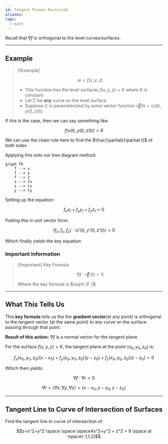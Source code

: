 ```yaml
---
id: Tangent Planes Revisited
aliases: 
tags:
  - math
---
```


Recall that $\nabla f$ is orthogonal to the level curves/surfaces.

---

## Example

>[!Example]
>
> $$ w = f(x,y,z)$$
>
>-  This function has the level surfaces $f(x,y,z) = K$ where K is constant
> - Let C be **any** curve on the level surface
> - Suppose C is parameterized by some vector function $\vec{r}(t)=\langle x(t), y(t), z(t) \rangle$

If this is the case, then we can say something like:

$$f(x(t),y(t),z(t)) = K$$

We can use the chain rule here to find the $\frac{\partial}{\partial t}$ of both sides

Applying this onto our tree diagram method:

```mermaid
graph TD
    f --> x
    f --> y
	f --> z
    x --> tx
    z --> tz
    y --> ty
```

Setting up the equation:

$$f_{x}x_{t}+f_{y}y_{t}+f_{z}z_{t} = 0$$

Putting this in unit vector form:

$$\langle f_{x}, f_{y}, f_{z} \rangle \cdot \langle x'(t), y'(t), z'(t) \rangle = 0$$

Which finally yields the key equation:

### Important Information

>[!Important] Key Formula
>
> $$\nabla f \cdot \vec{r}'(t) = 0$$
>
> Where the key formula is $\sqrt{ IF }$

---

## What This Tells Us

This **key formula** tells us the the **gradient vector**(at any point) is orthogonal to the tangent vector (at the same point) to any curve on the surface passing through that point.

**Result of this action:**
$\nabla f$ is a normal vector for the tangent plane.

For the surface $f(x,y,z) = K$, the tangent plane at the point $(x_{0},y_{0},z_{0})$ is:

$$f_{x}(x_{0},y_{0}, z_{0})(x-x_{0}) + f_{y}(x_{0},y_{0},z_{0})(y-y_{0}) + f_{z}(x_{0},y_{0},z_{0})(z-z_{0}) = 0$$

Which then yields:

$$\nabla f \cdot \nabla r = 0$$

$$\nabla r = \langle \nabla x,\nabla y,\nabla z \rangle = \langle x-x_{0}, y- y_{0}, z-z_{0} \rangle$$

---

## Tangent Line to Curve of Intersection of Surfaces

Find the tangent line to curve of intersection of:

$$z=x^2+y^2 \space \space \space4x^2+y^2 + z^2 = 9 \space at \space(-1,1,2)$$